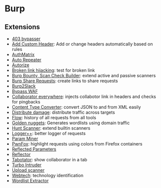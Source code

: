 # Burp

## Extensions
* [403 bypasser](https://github.com/sting8k/BurpSuite_403Bypasser)
* [Add Custom Header](https://portswigger.net/bappstore/807907f5380c4cb38748ef4fc1d8cdbc): Add or change headers automatically based on rules
* [AuthMatrix](https://portswigger.net/bappstore/30d8ee9f40c041b0bfec67441aad158e)
* [Auto Repeater](https://portswigger.net/bappstore/f89f2837c22c4ab4b772f31522647ed8)
* [Autorize](https://portswigger.net/bappstore/f9bbac8c4acf4aefa4d7dc92a991af2f)
* [Broken link hijacking](https://portswigger.net/bappstore/fa31e4d97b4c410aa72a8cf4d9a65d6e): test for broken link
* [Burp Bounty, Scan Check Builder](https://portswigger.net/bappstore/618f0b2489564607825e93eeed8b9e0a): extend active and passive scanners
* [Burp Share Requests](https://portswigger.net/bappstore/30ec677a0f134150985b273d8c1dea22): create links to share requests
* [Burp2Slack](https://portswigger.net/bappstore/8934dd6be70a4242b39f4ac206cc12d5)
* [Bypass WAF](https://portswigger.net/bappstore/ae2611da3bbc4687953a1f4ba6a4e04c)
* [Collaborator everywhere](https://github.com/portswigger/collaborator-everywhere): injects collabotor link in headers and checks for pingbacks
* [Content Type Converter](https://portswigger.net/bappstore/db57ecbe2cb7446292a94aa6181c9278): convert JSON to and from XML easily
* [Distribute damage](https://portswigger.net/bappstore/543ab7a08d954390bd1a5f4253d3763b): distribute traffic across targets
* [Flow](https://portswigger.net/bappstore/ee1c45f4cc084304b2af4b7e9): history of all requests from all tools
* [Golden nuggets](https://github.com/GainSec/GoldenNuggets-1): Generates wordlists using domain traffic
* [Hunt Scanner](https://portswigger.net/bappstore/059343223d094d16a0a8440485bc5c5e): extend builtin scanners
* [Logger++](https://portswigger.net/bappstore/470b7057b86f41c396a97903377f3d81): better logger of requests
* [Param Miner](https://portswigger.net/bappstore/17d2949a985c4b7ca092728dba871943)
* [PwnFox](https://github.com/B-i-t-K/PwnFox): highlight requests using colors from Firefox containers
* [Reflected Parameters](https://portswigger.net/bappstore/8e8f6bb313db46ba9e0a7539d3726651)
* [Reflector](https://github.com/elkokc/reflector)
* [Tabotator](https://portswigger.net/bappstore/c9c37e424a744aa08866652f63ee9e0f): show collaborator in a tab
* [Turbo Intruder](https://portswigger.net/bappstore/9abaa233088242e8be252cd4ff534988)
* [Upload scanner](https://github.com/PortSwigger/upload-scanner)
* [Webtech](https://github.com/ShielderSec/webtech): technology identification
* [Wordlist Extractor](https://portswigger.net/bappstore/21df56baa03d499c8439018fe075d3d7)
